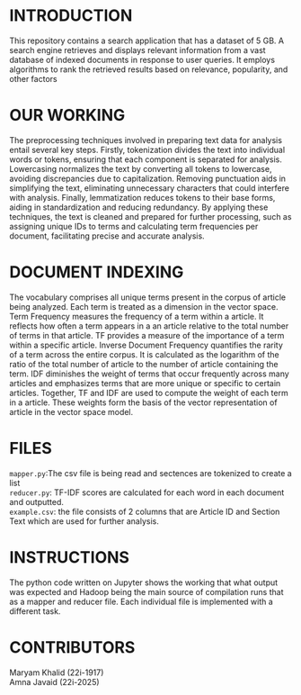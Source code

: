# INTRODUCTION 

This repository contains a search application that has a dataset of 5 GB. A search engine retrieves and displays relevant information from a vast database of indexed documents in response to user queries. It employs algorithms to rank the retrieved results based on relevance, popularity, and other factors

# OUR WORKING
The preprocessing techniques involved in preparing text data for analysis entail several key steps. Firstly, tokenization divides the text into individual words or tokens, ensuring that each component is separated for analysis. Lowercasing normalizes the text by converting all tokens to lowercase, avoiding discrepancies due to capitalization. Removing punctuation aids in simplifying the text, eliminating unnecessary characters that could interfere with analysis. Finally, lemmatization reduces tokens to their base forms, aiding in standardization and reducing redundancy. By applying these techniques, the text is cleaned and prepared for further processing, such as assigning unique IDs to terms and calculating term frequencies per document, facilitating precise and accurate analysis.

# DOCUMENT INDEXING
The vocabulary comprises all unique terms present in the corpus of article being analyzed. Each term is treated as a dimension in the vector space. Term Frequency measures the frequency of a term within a article. It reflects how often a term appears in a an article relative to the total number of terms in that article. TF provides a measure of the importance of a term within a specific article. Inverse Document Frequency  quantifies the rarity of a term across the entire corpus. It is calculated as the logarithm of the ratio of the total number of article to the number of article containing the term. IDF diminishes the weight of terms that occur frequently across many articles and emphasizes terms that are more unique or specific to certain articles.
Together, TF and IDF are used to compute the weight of each term in a article. These weights form the basis of the vector representation of article in the vector space model. 
# FILES
```mapper.py```:The csv file is being read and sectences are tokenized to create a list <br> 
```reducer.py```: TF-IDF scores are calculated for each word in each document and outputted.<br>
```example.csv```: the file consists of 2 columns that are Article ID and Section Text which are used for further analysis.

# INSTRUCTIONS
The python code written on Jupyter shows the working that what output was expected and Hadoop being the main source of compilation runs that as a mapper and reducer file. Each individual file is implemented with a different task.

# CONTRIBUTORS
Maryam Khalid (22i-1917) <br>
Amna Javaid (22i-2025)
